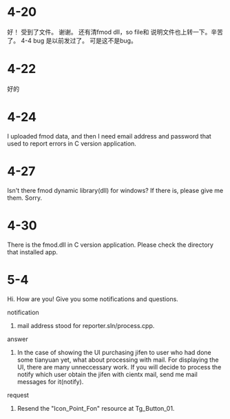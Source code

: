 # 4-20
好！ 受到了文件。 谢谢。 还有清fmod dll，so file和 说明文件也上转一下。辛苦了。
4-4 bug 是以前发过了。 可是这不是bug。

# 4-22
好的

# 4-24
I uploaded fmod data, and then I need email address and password that used to report errors in C version application.
# 4-27
Isn't there fmod dynamic library(dll) for windows? If there is, please give me them. Sorry.
# 4-30
There is the fmod.dll in C version application. Please check the directory that installed app.
# 5-4
Hi. How are you! Give you some notifications and questions.

notification
1. mail address stood for reporter.sln/process.cpp.

answer
1. In the case of showing the UI purchasing jifen to user who had done some tianyuan yet, what about processing with mail.
   For displaying the UI, there are many unneccessary work.
   If you will decide to process the notify which user obtain the jifen with cientx mail,
   send me mail messages for it(notify).

request
1. Resend the "Icon_Point_Fon" resource at Tg_Button_01.
